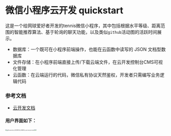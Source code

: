 # 微信小程序云开发 quickstart

这是一个给网球爱好者开发的tennis微信小程序，其中包括根据水平等级、距离范围的智能推荐算法、基于轮询的聊天功能，以及类似`github`活动图的活跃时间展示。

- 数据库：一个既可在小程序前端操作，也能在云函数中读写的 JSON 文档型数据库
- 文件存储：在小程序前端直接上传/下载云端文件，在云开发控制台CMS可视化管理
- 云函数：在云端运行的代码，微信私有协议天然鉴权，开发者只需编写业务逻辑代码

### 参考文档

- [云开发文档](https://developers.weixin.qq.com/miniprogram/dev/wxcloud/basis/getting-started.html)

#### 用户界面如下：

<img src="https://github.com/yellowweii/Yeye-Match-tennis/assets/138266079/8f5948e7-1dc2-4b17-a60e-dc3b2fe22bef" style="zoom:25%;" /><img src="https://github.com/yellowweii/Yeye-Match-tennis/assets/138266079/a933ba1a-9e3c-472a-b12d-eb21c6f864f5" alt="Screenshot_20230904_204905_com.tencent.mm" style="zoom:25%;" /><img src="https://user-images.githubusercontent.com/138266079/265475614-02110806-74cb-4867-8bc8-4337be4de8d3.jpg" style="zoom:25%;" /><img src="https://user-images.githubusercontent.com/138266079/265475602-09789f95-2e86-46cc-b88a-019c2e586056.jpg" style="zoom:25%;" />
